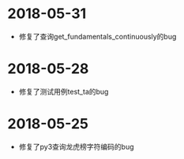 # 2018-05-31
- 修复了查询get_fundamentals_continuously的bug

# 2018-05-28
- 修复了测试用例test_ta的bug

# 2018-05-25
- 修复了py3查询龙虎榜字符编码的bug


